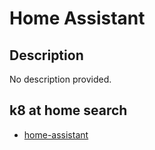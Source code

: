 # Home Assistant

## Description

No description provided.

## k8 at home search

- [home-assistant](https://nanne.dev/k8s-at-home-search/#/home-assistant)
